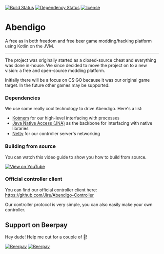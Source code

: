 [![Build Status](https://travis-ci.org/Jire/Abendigo.svg?branch=master)](https://travis-ci.org/Jire/Abendigo)
[![Dependency Status](https://www.versioneye.com/user/projects/5784c44276ef40003fba815c/badge.svg?style=flat)](https://www.versioneye.com/user/projects/5784c44276ef40003fba815c)
[![license](https://img.shields.io/github/license/Jire/Abendigo.svg)](https://github.com/Jire/Abendigo/blob/master/LICENSE)
# Abendigo
A free as in both freedom and free beer game modding/hacking platform using Kotlin on the JVM.

---

The project was originally started as a closed-source cheat and everything was done in-house. We since decided to move the project on to a new vision: a free and open-source modding platform.

Initially there will be a focus on CS:GO because it was our original game target. In the future other games may be supported.

### Dependencies

We use some really cool technology to drive Abendigo. Here's a list:

- [Kotmem](https://github.com/Jire/Kotmem) for our high-level interfacing with processes
- [Java Native Access (JNA)](https://github.com/java-native-access/jna) as the backbone for interfacing with native libraries
- [Netty](http://netty.io) for our controller server's networking

### Building from source

You can watch this video guide to show you how to build from source.

[![View on YouTube](http://i.imgur.com/fzn2l86.png)](https://www.youtube.com/watch?v=0jd0fDMDjxw)

### Official controller client

You can find our official controller client here: https://github.com/Jire/Abendigo-Controller

Our controller protocol is very simple, you can also easily make your own controller.
## Support on Beerpay
Hey dude! Help me out for a couple of :beers:!

[![Beerpay](https://beerpay.io/Jire/Abendigo/badge.svg?style=beer-square)](https://beerpay.io/Jire/Abendigo)  [![Beerpay](https://beerpay.io/Jire/Abendigo/make-wish.svg?style=flat-square)](https://beerpay.io/Jire/Abendigo?focus=wish)